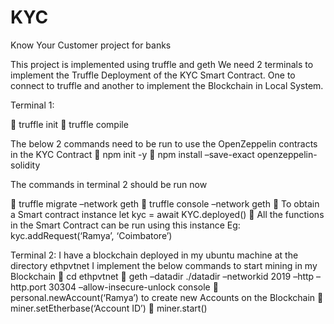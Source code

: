 # KYC
Know Your Customer project for banks


This project is implemented using truffle and geth
We need 2 terminals to implement the Truffle Deployment of the KYC Smart Contract. One to connect to truffle and another to implement the Blockchain in Local System.

Terminal 1:

	truffle init
	truffle compile

The below 2 commands need to be run to use the OpenZeppelin contracts in the KYC Contract
	npm init -y
	npm install –save-exact openzeppelin-solidity

The commands in terminal 2 should be run now

	truffle migrate –network geth
	truffle console –network geth
	To obtain a Smart contract instance 
let kyc = await KYC.deployed()
	All the functions in the Smart Contract can be run using this instance 
Eg: kyc.addRequest(‘Ramya’, ‘Coimbatore’)

Terminal 2:
I have a blockchain deployed in my ubuntu machine at the directory ethpvtnet
I implement the below commands to start mining in my Blockchain
	cd ethpvtnet
	geth –datadir ./datadir –networkid 2019 –http –http.port 30304 –allow-insecure-unlock console
	personal.newAccount(‘Ramya’) to create new Accounts on the Blockchain
	miner.setEtherbase(‘Account ID’)
	miner.start()
